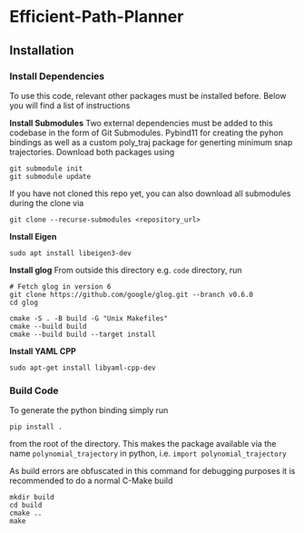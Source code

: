 # Efficient-Path-Planner
## Installation
### Install Dependencies
To use this code, relevant other packages must be installed before. Below you will find a list of instructions

**Install Submodules**
Two external dependencies must be added to this codebase in the form of Git Submodules. Pybind11 for creating the pyhon bindings as well as a custom poly_traj package for generting minimum snap trajectories. Download both packages using
```
git submodule init
git submodule update
```

If you have not cloned this repo yet, you can also download all submodules during the clone via
```
git clone --recurse-submodules <repository_url>
```

**Install Eigen**
```
sudo apt install libeigen3-dev
```

**Install glog**
From outside this directory e.g. `code` directory, run
```
# Fetch glog in version 6
git clone https://github.com/google/glog.git --branch v0.6.0
cd glog

cmake -S . -B build -G "Unix Makefiles"
cmake --build build
cmake --build build --target install
```

**Install YAML CPP**
```
sudo apt-get install libyaml-cpp-dev
```

### Build Code
To generate the python binding simply run
```
pip install .
```
from the root of the directory. This makes the package available via the name `polynomial_trajectory` in python, i.e. `import polynomial_trajectory`

As build errors are obfuscated in this command for debugging purposes it is recommended to do a normal C-Make build
```
mkdir build
cd build
cmake ..
make
```




